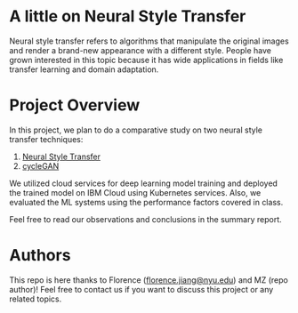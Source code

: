 # A little on Neural Style Transfer

Neural style transfer refers to algorithms that manipulate the original images and render a brand-new appearance with a different style. People have grown interested in this topic because it has wide applications in fields like transfer learning and domain adaptation. 

# Project Overview 

In this project, we plan to do a comparative study on two neural style transfer techniques:

1. [Neural Style Transfer](https://arxiv.org/abs/1508.06576)
2. [cycleGAN](https://junyanz.github.io/CycleGAN/)

We utilized cloud services  for deep learning model training and deployed the trained model on IBM Cloud using Kubernetes services. Also, we evaluated the ML systems using the performance factors covered in class.

Feel free to read our observations and conclusions in the summary report. 

# Authors

This repo is here thanks to Florence (florence.jiang@nyu.edu) and MZ (repo author)! Feel free to contact us if you want to discuss this project or any related topics. 

